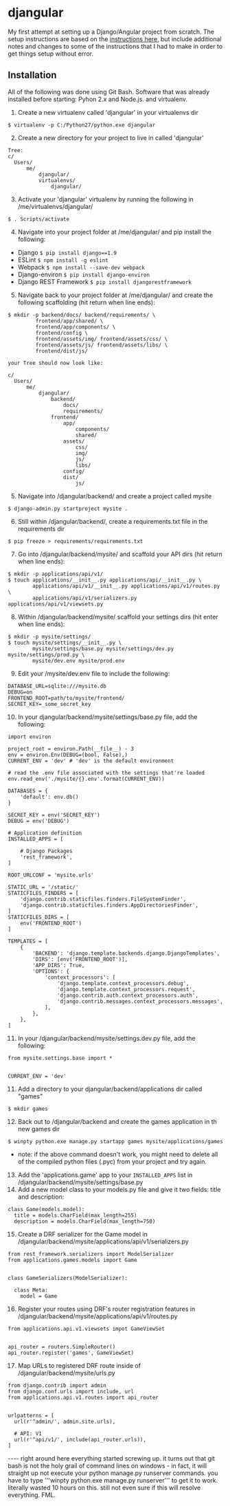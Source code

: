 # djangular
My first attempt at setting up a Django/Angular project from scratch. The setup instructions are based on the [instructions here](http://gregblogs.com/how-the-do-i-build-a-django-django-rest-framework-angular-1-1-x-and-webpack-project/#prereqs), but include additional notes and changes to some of the instructions that I had to make in order to get things setup without error.

## Installation
All of the following was done using Git Bash. Software that was already installed before starting: Pyhon 2.x and Node.js. and virtualenv.

1. Create a new virtualenv called 'djangular' in your virtualenvs dir
```
$ virtualenv -p C:/Python27/python.exe djangular
```
2. Create a new directory for your project to live in called 'djangular'
```
Tree:
c/
  Users/
      me/
          djangular/
          virtualenvs/
              djangular/
```
3. Activate your 'djangular' virtualenv by running the following in /me/virtualenvs/djangular/
```
$ . Scripts/activate
```
4. Navigate into your project folder at /me/djangular/ and pip install the following:
* Django `$ pip install django==1.9`
* ESLint `$ npm install -g eslint`
* Webpack `$ npm install --save-dev webpack`
* Django-environ `$ pip install django-environ`
* Django REST Framework `$ pip install djangorestframework`

5. Navigate back to your project folder at /me/djangular/ and create the following scaffolding (hit return when line ends):
``` 
$ mkdir -p backend/docs/ backend/requirements/ \  
         frontend/app/shared/ \
         frontend/app/components/ \
         frontend/config \
         frontend/assets/img/ frontend/assets/css/ \
         frontend/assets/js/ frontend/assets/libs/ \
         frontend/dist/js/
```
```
your Tree should now look like:

c/
  Users/
      me/
          djangular/
              backend/
                  docs/
                  requirements/
              frontend/
                  app/
                      components/
                      shared/
                  assets/
                      css/
                      img/
                      js/
                      libs/
                  config/
                  dist/
                      js/
```
5. Navigate into /djangular/backend/ and create a project called mysite
```
$ django-admin.py startproject mysite .
```
6. Still within /djangular/backend/, create a requirements.txt file in the requirements dir
```
$ pip freeze > requirements/requirements.txt  
```
7. Go into /djangular/backend/mysite/ and scaffold your API dirs (hit return when line ends):
```
$ mkdir -p applications/api/v1/  
$ touch applications/__init__.py applications/api/__init__.py \  
        applications/api/v1/__init__.py applications/api/v1/routes.py \
        applications/api/v1/serializers.py applications/api/v1/viewsets.py
```
8. Within /djangular/backend/mysite/ scaffold your settings dirs (hit enter when line ends):
```
$ mkdir -p mysite/settings/  
$ touch mysite/settings/__init__.py \  
        mysite/settings/base.py mysite/settings/dev.py mysite/settings/prod.py \
        mysite/dev.env mysite/prod.env
```
9. Edit your /mysite/dev.env file to include the following:
```
DATABASE_URL=sqlite:///mysite.db  
DEBUG=on  
FRONTEND_ROOT=path/to/mysite/frontend/  
SECRET_KEY=_some_secret_key 
```
10. In your  djangular/backend/mysite/settings/base.py file, add the following:
```
import environ

project_root = environ.Path(__file__) - 3  
env = environ.Env(DEBUG=(bool, False),)  
CURRENT_ENV = 'dev' # 'dev' is the default environment

# read the .env file associated with the settings that're loaded
env.read_env('./mysite/{}.env'.format(CURRENT_ENV)) 

DATABASES = {  
    'default': env.db()
}

SECRET_KEY = env('SECRET_KEY')  
DEBUG = env('DEBUG')  

# Application definition
INSTALLED_APPS = [

    # Django Packages
    'rest_framework',
]

ROOT_URLCONF = 'mysite.urls'  

STATIC_URL = '/static/'  
STATICFILES_FINDERS = [  
    'django.contrib.staticfiles.finders.FileSystemFinder',
    'django.contrib.staticfiles.finders.AppDirectoriesFinder',
]
STATICFILES_DIRS = [  
    env('FRONTEND_ROOT')
]

TEMPLATES = [  
    {
        'BACKEND': 'django.template.backends.django.DjangoTemplates',
        'DIRS': [env('FRONTEND_ROOT')],
        'APP_DIRS': True,
        'OPTIONS': {
            'context_processors': [
                'django.template.context_processors.debug',
                'django.template.context_processors.request',
                'django.contrib.auth.context_processors.auth',
                'django.contrib.messages.context_processors.messages',
            ],
        },
    },
]
```
11. In your /djangular/backend/mysite/settings.dev.py file, add the following:
```
from mysite.settings.base import *


CURRENT_ENV = 'dev'
```
11. Add a directory to your djangular/backend/applications dir called "games"
```
$ mkdir games
```
12. Back out to /djangular/backend and create the games application in th new games dir
```
$ winpty python.exe manage.py startapp games mysite/applications/games
```
* note: if the above command doesn't work, you might need to delete all of the compiled python files (.pyc) from your project and try again.
13. Add the 'applications.game' app to your `INSTALLED_APPS` list in /djangular/backend/mysite/settings/base.py
14. Add a new model class to your models.py file and give it two fields: title and description:
```
class Game(models.model):
  title = models.CharField(max_length=255)
  description = models.CharField(max_length=750)
```
15. Create a DRF serializer for the Game model in /djangular/backend/mysite/applications/api/v1/serializers.py
```
from rest_framework.serializers import ModelSerializer
from applications.games.models import Game


class GameSerializers(ModelSerializer):
  
  class Meta:
    model = Game
```
16. Register your routes using DRF's router registration features in /djangular/backend/mysite/applications/api/v1/routes.py
```
from applications.api.v1.viewsets impot GameViewSet


api_router = routers.SimpleRouter()
api_router.register('games', GameViewSet)
```
17. Map URLs to registered DRF route inside of /djangular/backend/mysite/urls.py
```
from django.contrib import admin
from django.conf.urls import include, url
from applications.api.v1.routes import api_router


urlpatterns = [
  url(r'^admin/', admin.site.urls),
  
  # API: V1
  url(r'^api/v1/', include(api_router.urls)),
]
```



---- right around here everything started screwing up. it turns out that git bash is not the holy grail of command lines on windows - in fact, it will straight up not execute your python manage.py runserver commands. you have to type '''winpty python.exe manage.py runserver''' to get it to work. literally wasted 10 hours on this. still not even sure if this will resolve everything. FML.
